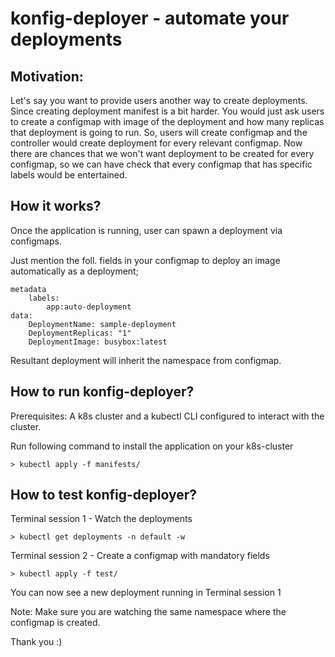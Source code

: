 # konfig-deployer - automate your deployments

## Motivation: 

Let's say you want to provide users another way to create deployments. Since creating deployment manifest is a bit harder. You would just ask users to create a configmap with image of the deployment and how many replicas that deployment is going to run. So, users will create configmap and the controller would create deployment for every relevant configmap. Now there are chances that we won't want deployment to be created for every configmap, so we can have check that every configmap that has specific labels would be entertained.

## How it works?

Once the application is running, user can spawn a deployment via configmaps.

Just mention the foll. fields in your configmap to deploy an image automatically as a deployment;
``` {.sourceCode .bash}
metadata
    labels: 
        app:auto-deployment
data: 
    DeploymentName: sample-deployment
    DeploymentReplicas: "1"
    DeploymentImage: busybox:latest
```
Resultant deployment will inherit the namespace from configmap.

## How to run konfig-deployer?

Prerequisites: A k8s cluster and a kubectl CLI configured to interact with the cluster.

Run following command to install the application on your k8s-cluster

``` {.sourceCode .bash}
> kubectl apply -f manifests/
```

## How to test konfig-deployer?

Terminal session 1 - Watch the deployments

``` {.sourceCode .bash}
> kubectl get deployments -n default -w
```

Terminal session 2 - Create a configmap with mandatory fields

``` {.sourceCode .bash}
> kubectl apply -f test/
```
You can now see a new deployment running in Terminal session 1

Note: Make sure you are watching the same namespace where the configmap is created.

Thank you :)

